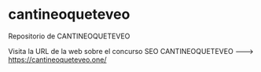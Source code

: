 # cantineoqueteveo
Repositorio de CANTINEOQUETEVEO 

Visita la URL de la web sobre el concurso SEO CANTINEOQUETEVEO  ---> https://cantineoqueteveo.one/
